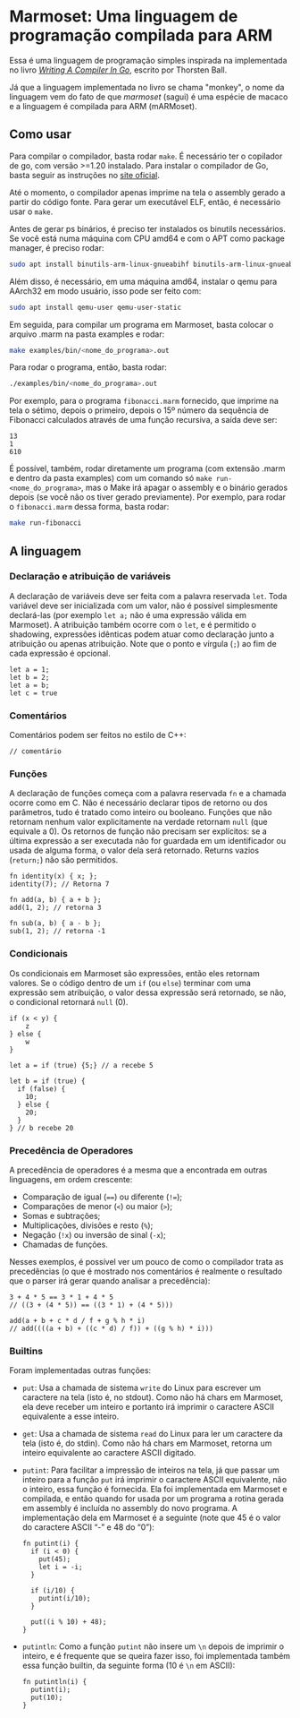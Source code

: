 # Marmoset: Uma linguagem de programação compilada para ARM

Essa é uma linguagem de programação simples inspirada na implementada no livro [_Writing A Compiler In Go_](https://compilerbook.com/), escrito por Thorsten Ball.

Já que a linguagem implementada no livro se chama "monkey", o nome da linguagem vem do fato de que _marmoset_ (sagui) é uma espécie de macaco e a linguagem é compilada para ARM (mARMoset).

## Como usar

Para compilar o compilador, basta rodar `make`. É necessário ter o copilador de go, com versão >=1.20 instalado. Para instalar o compilador de Go, basta seguir as instruções no [site oficial](https://go.dev/doc/install).

Até o momento, o compilador apenas imprime na tela o assembly gerado a partir do código fonte. Para gerar um executável ELF, então, é necessário usar o `make`.

Antes de gerar ps binários, é preciso ter instalados os binutils necessários. Se você está numa máquina com CPU amd64 e com o APT como package manager, é preciso rodar:

```bash
sudo apt install binutils-arm-linux-gnueabihf binutils-arm-linux-gnueabihf-dbg
```

Além disso, é necessário, em uma máquina amd64, instalar o qemu para AArch32 em modo usuário, isso pode ser feito com:

```bash
sudo apt install qemu-user qemu-user-static
```

Em seguida, para compilar um programa em Marmoset, basta colocar o arquivo .marm na pasta examples e rodar:

```bash
make examples/bin/<nome_do_programa>.out
```

Para rodar o programa, então, basta rodar:

```bash
./examples/bin/<nome_do_programa>.out
```

Por exemplo, para o programa `fibonacci.marm` fornecido, que imprime na tela o sétimo, depois o primeiro, depois o 15º número da sequência de Fibonacci calculados através de uma função recursiva, a saída deve ser:

```
13
1
610
```

É possível, também, rodar diretamente um programa (com extensão .marm e dentro da pasta examples) com um comando só `make run-<nome_do_programa>`, mas o Make irá apagar o assembly e o binário gerados depois (se você não os tiver gerado previamente). Por exemplo, para rodar o `fibonacci.marm` dessa forma, basta rodar:

```bash
make run-fibonacci
```

## A linguagem

### Declaração e atribuição de variáveis

A declaração de variáveis deve ser feita com a palavra reservada `let`. Toda variável deve ser inicializada com um valor, não é possível simplesmente declará-las (por exemplo `let a;` não é uma expressão válida em Marmoset). A atribuição também ocorre com o `let`, e é permitido o shadowing, expressões idênticas podem atuar como declaração junto a atribuição ou apenas atribuição. Note que o ponto e vírgula (`;`) ao fim de cada expressão é opcional.

```
let a = 1; 
let b = 2;
let a = b;
let c = true
```

### Comentários

Comentários podem ser feitos no estilo de C++:

```
// comentário
```

### Funções

A declaração de funções começa com a palavra reservada `fn` e a chamada ocorre como em C. Não é necessário declarar tipos de retorno ou dos parâmetros, tudo é tratado como inteiro ou booleano. Funções que não retornam nenhum valor explicitamente na verdade retornam `null` (que equivale a 0). Os retornos de função não precisam ser explícitos: se a última expressão a ser executada não for guardada em um identificador ou usada de alguma forma, o valor dela será retornado. Returns vazios (`return;`) não são permitidos.

```
fn identity(x) { x; }; 
identity(7); // Retorna 7

fn add(a, b) { a + b }; 
add(1, 2); // retorna 3

fn sub(a, b) { a - b }; 
sub(1, 2); // retorna -1
```

### Condicionais

Os condicionais em Marmoset são expressões, então eles retornam valores. Se o código dentro de um `if` (ou `else`) terminar com uma expressão sem atribuição, o valor dessa expressão será retornado, se não, o condicional retornará `null` (0).

```
if (x < y) { 
    z 
} else { 
    w 
}
	
let a = if (true) {5;} // a recebe 5

let b = if (true) {
  if (false) {
    10;
  } else {
    20;
  }
} // b recebe 20
```

### Precedência de Operadores

A precedência de operadores é a mesma que a encontrada em outras linguagens, em ordem crescente:
  * Comparação de igual (`==`) ou diferente (`!=`);
  * Comparações de menor (`<`) ou maior (`>`);
  * Somas e subtrações;
  * Multiplicações, divisões e resto (`%`);
  * Negação (`!x`) ou inversão de sinal (`-x`);
  * Chamadas de funções.

Nesses exemplos, é possível ver um pouco de como o compilador trata as precedências (o que é mostrado nos comentários é realmente o resultado que o parser irá gerar quando analisar a precedência):

```
3 + 4 * 5 == 3 * 1 + 4 * 5 
// ((3 + (4 * 5)) == ((3 * 1) + (4 * 5)))

add(a + b + c * d / f + g % h * i)
// add((((a + b) + ((c * d) / f)) + ((g % h) * i)))
```

### Builtins

Foram implementadas outras funções:

* `put`: Usa a chamada de sistema `write` do Linux para escrever um caractere na tela (isto é, no stdout). Como não há chars em Marmoset, ela deve receber um inteiro e portanto irá imprimir o caractere ASCII equivalente a esse inteiro.
* `get`: Usa a chamada de sistema `read` do Linux para ler um caractere da tela (isto é, do stdin). Como não há chars em Marmoset, retorna um inteiro equivalente ao caractere ASCII digitado.
* `putint`: Para facilitar a impressão de inteiros na tela, já que passar um inteiro para a função `put` irá imprimir o caractere ASCII equivalente, não o inteiro, essa função é fornecida. Ela foi implementada em Marmoset e compilada, e então quando for usada por um programa a rotina gerada em assembly é incluída no assembly do novo programa. A implementação dela em Marmoset é a seguinte (note que 45 é o valor do caractere ASCII “-” e 48 do “0”):

  ```
  fn putint(i) {
    if (i < 0) {
      put(45);
      let i = -i;
    }

    if (i/10) {
      putint(i/10);
    }

    put((i % 10) + 48);
  }
  ```

* `putintln`: Como a função `putint` não insere um `\n` depois de imprimir o inteiro, e é frequente que se queira fazer isso, foi implementada também essa função builtin, da seguinte forma (10 é `\n` em ASCII):

  ```
  fn putintln(i) {
    putint(i);
    put(10);
  }
  ```


<!-- BNF draft:
<identifier>      ::= (([a-z] | [A-Z])+ ([a-z] | [A-Z] | [0-9])*)
<integer>         ::= [0-9]+
<boolean>         ::= "true" | "false"
<spaces>          ::= " "+
<optional_spaces> ::= " "*


<expression>      ::= <optional_spaces> (<integer> | <boolean> | <identifier> | <fn_call>) <optional_spaces>
<expression_list> ::= <expression>* | ((<expression> "," <optional_spaces>)* <expression>)*
<fn_call>         ::= <identifier> <optional_spaces> "(" <expression_list> ")"


<let_statement>   ::= "let" <spaces> <identifier> <optional_spaces> "=" <expression> ";"*


<parameter_list>  ::=  <identifier>* | ((<identifier> "," <optional_spaces>)* <identifier>)*
<fn_statement>    ::=  "fn" <spaces> <identifier> <optional_spaces> "(" <parameter_list> ")" <optional_spaces>  "{" <optional_spaces> "}"

<statement>       ::= (<let_statement> | <fn_statement>) ";"*

 -->